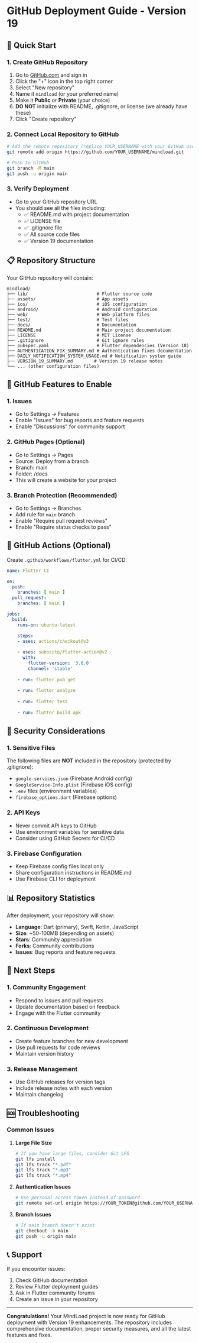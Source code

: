 # GitHub Deployment Guide - Version 19

## 🚀 Quick Start

### 1. Create GitHub Repository
1. Go to [GitHub.com](https://github.com) and sign in
2. Click the "+" icon in the top right corner
3. Select "New repository"
4. Name it `mindload` (or your preferred name)
5. Make it **Public** or **Private** (your choice)
6. **DO NOT** initialize with README, .gitignore, or license (we already have these)
7. Click "Create repository"

### 2. Connect Local Repository to GitHub
```bash
# Add the remote repository (replace YOUR_USERNAME with your GitHub username)
git remote add origin https://github.com/YOUR_USERNAME/mindload.git

# Push to GitHub
git branch -M main
git push -u origin main
```

### 3. Verify Deployment
- Go to your GitHub repository URL
- You should see all the files including:
  - ✅ README.md with project documentation
  - ✅ LICENSE file
  - ✅ .gitignore file
  - ✅ All source code files
  - ✅ Version 19 documentation

## 📋 Repository Structure

Your GitHub repository will contain:

```
mindload/
├── lib/                          # Flutter source code
├── assets/                       # App assets
├── ios/                          # iOS configuration
├── android/                      # Android configuration
├── web/                          # Web platform files
├── test/                         # Test files
├── docs/                         # Documentation
├── README.md                     # Main project documentation
├── LICENSE                       # MIT License
├── .gitignore                    # Git ignore rules
├── pubspec.yaml                  # Flutter dependencies (Version 18)
├── AUTHENTICATION_FIX_SUMMARY.md # Authentication fixes documentation
├── DAILY_NOTIFICATION_SYSTEM_USAGE.md # Notification system guide
├── VERSION_19_SUMMARY.md        # Version 19 release notes
└── ... (other configuration files)
```

## 🔧 GitHub Features to Enable

### 1. Issues
- Go to Settings → Features
- Enable "Issues" for bug reports and feature requests
- Enable "Discussions" for community support

### 2. GitHub Pages (Optional)
- Go to Settings → Pages
- Source: Deploy from a branch
- Branch: main
- Folder: /docs
- This will create a website for your project

### 3. Branch Protection (Recommended)
- Go to Settings → Branches
- Add rule for `main` branch
- Enable "Require pull request reviews"
- Enable "Require status checks to pass"

## 📝 GitHub Actions (Optional)

Create `.github/workflows/flutter.yml` for CI/CD:

```yaml
name: Flutter CI

on:
  push:
    branches: [ main ]
  pull_request:
    branches: [ main ]

jobs:
  build:
    runs-on: ubuntu-latest

    steps:
    - uses: actions/checkout@v3
    
    - uses: subosito/flutter-action@v2
      with:
        flutter-version: '3.6.0'
        channel: 'stable'
    
    - run: flutter pub get
    
    - run: flutter analyze
    
    - run: flutter test
    
    - run: flutter build apk
```

## 🔐 Security Considerations

### 1. Sensitive Files
The following files are **NOT** included in the repository (protected by .gitignore):
- `google-services.json` (Firebase Android config)
- `GoogleService-Info.plist` (Firebase iOS config)
- `.env` files (environment variables)
- `firebase_options.dart` (Firebase options)

### 2. API Keys
- Never commit API keys to GitHub
- Use environment variables for sensitive data
- Consider using GitHub Secrets for CI/CD

### 3. Firebase Configuration
- Keep Firebase config files local only
- Share configuration instructions in README.md
- Use Firebase CLI for deployment

## 📊 Repository Statistics

After deployment, your repository will show:
- **Language**: Dart (primary), Swift, Kotlin, JavaScript
- **Size**: ~50-100MB (depending on assets)
- **Stars**: Community appreciation
- **Forks**: Community contributions
- **Issues**: Bug reports and feature requests

## 🎯 Next Steps

### 1. Community Engagement
- Respond to issues and pull requests
- Update documentation based on feedback
- Engage with the Flutter community

### 2. Continuous Development
- Create feature branches for new development
- Use pull requests for code reviews
- Maintain version history

### 3. Release Management
- Use GitHub releases for version tags
- Include release notes with each version
- Maintain changelog

## 🆘 Troubleshooting

### Common Issues

1. **Large File Size**
   ```bash
   # If you have large files, consider Git LFS
   git lfs install
   git lfs track "*.pdf"
   git lfs track "*.mp3"
   git lfs track "*.mp4"
   ```

2. **Authentication Issues**
   ```bash
   # Use personal access token instead of password
   git remote set-url origin https://YOUR_TOKEN@github.com/YOUR_USERNAME/mindload.git
   ```

3. **Branch Issues**
   ```bash
   # If main branch doesn't exist
   git checkout -b main
   git push -u origin main
   ```

## 📞 Support

If you encounter issues:
1. Check GitHub documentation
2. Review Flutter deployment guides
3. Ask in Flutter community forums
4. Create an issue in your repository

---

**Congratulations!** Your MindLoad project is now ready for GitHub deployment with Version 19 enhancements. The repository includes comprehensive documentation, proper security measures, and all the latest features and fixes.
